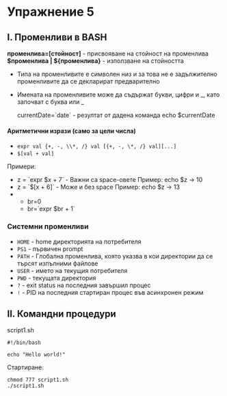 # Упражнение 5

## I. Променливи в BASH

**променлива=[стойност]** - присвояване на стойност на променлива
**$променлива | ${променлива}** - използване на стойността

- Типа на променливите е символен низ и за това не е задължително променливите да се декларират предварително
- Имената на променливите може да съдържат букви, цифри и _, като започват с буква или _

    currentDate=\`date\` - резултат от дадена команда
    echo $currentDate


#### Аритметични изрази (само за цели числа)
- `expr val {+, -, \\*, /} val [{+, -, \*, /} val][...]`
- `$[val + val]`

Примери:
* z = \`expr $x + 7\` - Важни са space-овете
    Пример: echo $z → 10
* z = \`$[x + 6]\` - Може и без space
    Пример: echo $z → 13
* 
    * br=0
    * br=\`expr $br + 1\`

### Системни променливи
- `HOME` - home директорията на потребителя 
- `PS1` - първичен prompt 
- `PATH` - Глобална променлива, която указва в кои директории да се търсят изпълними файлове
- `USER` - името на текущия потребителя
- `PWD` - текущата директория
- `?` - exit status на последния завършил процес  
- `!` - PID на последния стартиран процес във асинхронен режим

## II. Командни процедури

<span>script1.sh</span>

    #!/bin/bash
    
    echo "Hello world!"

Стартиране:

    chmod 777 script1.sh
    ./script1.sh